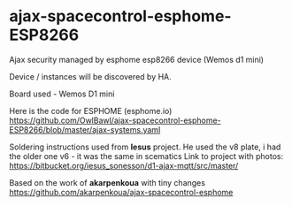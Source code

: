 # ajax-spacecontrol-esphome-ESP8266
Ajax security managed by esphome esp8266 device (Wemos d1 mini)

Device / instances will be discovered by HA.

Board used - Wemos D1 mini

Here is the code for ESPHOME (esphome.io)
https://github.com/OwlBawl/ajax-spacecontrol-esphome-ESP8266/blob/master/ajax-systems.yaml

Soldering instructions used from **Iesus** project.
He used the v8 plate, i had the older one v6 - it was the same in scematics
Link to project with photos:
https://bitbucket.org/iesus_sonesson/d1-ajax-mqtt/src/master/

Based on the work of **akarpenkoua** with tiny changes
https://github.com/akarpenkoua/ajax-spacecontrol-esphome
